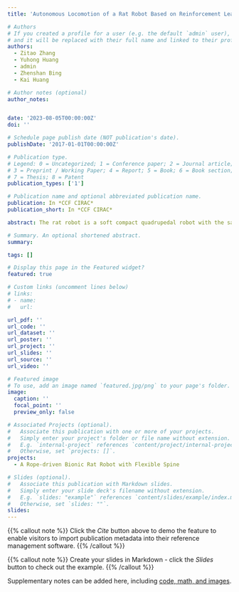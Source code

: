 ```yaml
---
title: 'Autonomous Locomotion of a Rat Robot Based on Reinforcement Learning'

# Authors
# If you created a profile for a user (e.g. the default `admin` user), write the username (folder name) here
# and it will be replaced with their full name and linked to their profile.
authors:
  - Zitao Zhang
  - Yuhong Huang
  - admin
  - Zhenshan Bing
  - Kai Huang

# Author notes (optional)
author_notes:


date: '2023-08-05T00:00:00Z'
doi: ''

# Schedule page publish date (NOT publication's date).
publishDate: '2017-01-01T00:00:00Z'

# Publication type.
# Legend: 0 = Uncategorized; 1 = Conference paper; 2 = Journal article;
# 3 = Preprint / Working Paper; 4 = Report; 5 = Book; 6 = Book section;
# 7 = Thesis; 8 = Patent
publication_types: ['1']

# Publication name and optional abbreviated publication name.
publication: In *CCF CIRAC*
publication_short: In *CCF CIRAC*

abstract: The rat robot is a soft compact quadrupedal robot with the same size as real rats. It is difficult for such robots to learn effective motions on complex terrain owing to their underactuated nature and limited sensors. This paper proposes a novel approach for the rat robot to learn adaptive motion on rugged terrain based on reinforcement learning. The training architecture is designed for the rat robot’s nonlinear control structure. We gather and analyze perception information based on changes in time slices to monitor environmental changes during robot walking. Our proposed framework demonstrates a significant reduction in training convergence time, from millions to hundreds of thousands, compared to commonly used reinforcement learning methods. We evaluate the efficacy of our approach on a varied set of simulated terrain scenarios, which include various obstacles and terrain undulations. Our results show that our approach effectively achieves efficient motions on complex terrains designed for small-sized robots.

# Summary. An optional shortened abstract.
summary: 

tags: []

# Display this page in the Featured widget?
featured: true

# Custom links (uncomment lines below)
# links:
# - name: 
#   url: 

url_pdf: ''
url_code: ''
url_dataset: ''
url_poster: ''
url_project: ''
url_slides: ''
url_source: ''
url_video: ''

# Featured image
# To use, add an image named `featured.jpg/png` to your page's folder.
image:
  caption: ''
  focal_point: ''
  preview_only: false

# Associated Projects (optional).
#   Associate this publication with one or more of your projects.
#   Simply enter your project's folder or file name without extension.
#   E.g. `internal-project` references `content/project/internal-project/index.md`.
#   Otherwise, set `projects: []`.
projects:
  - A Rope-driven Bionic Rat Robot with Flexible Spine

# Slides (optional).
#   Associate this publication with Markdown slides.
#   Simply enter your slide deck's filename without extension.
#   E.g. `slides: "example"` references `content/slides/example/index.md`.
#   Otherwise, set `slides: ""`.
slides: 
---
```


{{% callout note %}}
Click the _Cite_ button above to demo the feature to enable visitors to import publication metadata into their reference management software.
{{% /callout %}}

{{% callout note %}}
Create your slides in Markdown - click the _Slides_ button to check out the example.
{{% /callout %}}

Supplementary notes can be added here, including [code, math, and images](https://wowchemy.com/docs/writing-markdown-latex/).
